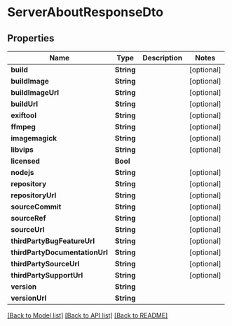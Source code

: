 # ServerAboutResponseDto

## Properties
Name | Type | Description | Notes
------------ | ------------- | ------------- | -------------
**build** | **String** |  | [optional] 
**buildImage** | **String** |  | [optional] 
**buildImageUrl** | **String** |  | [optional] 
**buildUrl** | **String** |  | [optional] 
**exiftool** | **String** |  | [optional] 
**ffmpeg** | **String** |  | [optional] 
**imagemagick** | **String** |  | [optional] 
**libvips** | **String** |  | [optional] 
**licensed** | **Bool** |  | 
**nodejs** | **String** |  | [optional] 
**repository** | **String** |  | [optional] 
**repositoryUrl** | **String** |  | [optional] 
**sourceCommit** | **String** |  | [optional] 
**sourceRef** | **String** |  | [optional] 
**sourceUrl** | **String** |  | [optional] 
**thirdPartyBugFeatureUrl** | **String** |  | [optional] 
**thirdPartyDocumentationUrl** | **String** |  | [optional] 
**thirdPartySourceUrl** | **String** |  | [optional] 
**thirdPartySupportUrl** | **String** |  | [optional] 
**version** | **String** |  | 
**versionUrl** | **String** |  | 

[[Back to Model list]](../README.md#documentation-for-models) [[Back to API list]](../README.md#documentation-for-api-endpoints) [[Back to README]](../README.md)


